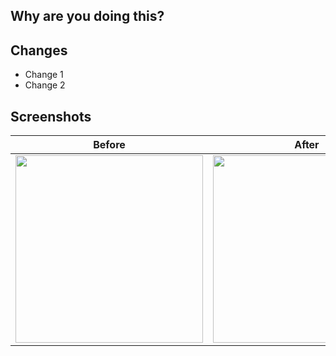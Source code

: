 ## Why are you doing this?

<!--
Remember, PRs are documentation for future contributors.

If this PR is a fix, please include a link to the original PR that introduced
the breakage for reference.
-->

## Changes

- Change 1
- Change 2

## Screenshots

| Before | After |
| --- | --- |
| <img src="" width="300px" /> | <img src="" width="300px" /> |
